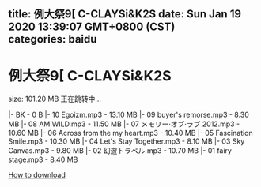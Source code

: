 
title: 例大祭9[ C-CLAYSi&K2S
date: Sun Jan 19 2020 13:39:07 GMT+0800 (CST)    
categories: baidu
---

# 例大祭9[ C-CLAYSi&K2S
size: 101.20 MB
 正在跳转中...
 
|- BK - 0 B
|- 10 Egoizm.mp3 - 13.10 MB
|- 09 buyer's remorse.mp3 - 8.30 MB
|- 08 AMIWILD.mp3 - 11.50 MB
|- 07 メモリー·オブ·ラブ 2012.mp3 - 10.60 MB
|- 06 Across from the my heart.mp3 - 10.40 MB
|- 05 Fascination Smile.mp3 - 10.30 MB
|- 04 Let's Stay Together.mp3 - 8.10 MB
|- 03 Sky Canvas.mp3 - 9.80 MB
|- 02 幻遊トラベル.mp3 - 10.70 MB
|- 01 fairy stage.mp3 - 8.40 MB

[How to download](https://bpcam.bemobtrk.com/go/2ceec3aa-1ca2-46d6-b9ff-aaa5c184517c?jno=2613)
